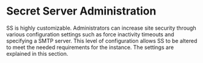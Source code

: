 [title]: # (Administration)
[tags]: # (Administration)
[priority]: # (1000)

# Secret Server Administration

SS is highly customizable. Administrators can increase site security through various configuration settings such as force inactivity timeouts and specifying a SMTP server. This level of configuration allows SS to be altered to meet the needed requirements for the instance. The settings are explained in this section.
